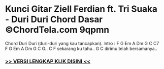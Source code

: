 
 # Kunci Gitar Ziell Ferdian ft. Tri Suaka - Duri Duri Chord Dasar ©ChordTela.com 9qpmn


Chord Duri Duri (duri-duri yang kau tancapkan). Intro : F G Em A Dm G C C7 F G Em A Dm G C G.. C F sekarang ku tahu.. G C dirimu telah bersamanya..

###  <a href="https://shortlighzx.web.app?sq=Kunci Gitar Ziell Ferdian ft. Tri Suaka - Duri Duri Chord Dasar ©ChordTela.com"> >> VERSI LENGKAP KLIK DISINI << </a>
